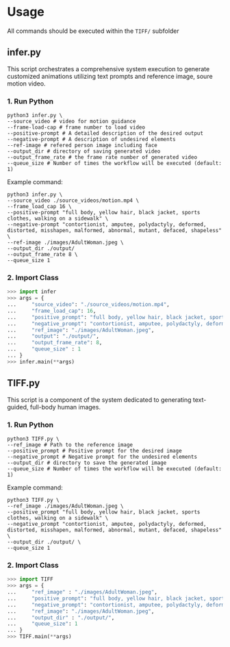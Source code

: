 # Usage

All commands should be executed within the `TIFF/` subfolder

## infer.py
This script orchestrates a comprehensive system execution to generate customized animations utilizing text prompts and reference image, soure motion video.

### 1. Run Python

```shell
python3 infer.py \
--source_video # video for motion guidance
--frame-load-cap # frame number to load video
--positive-prompt # A detailed description of the desired output
--negative-prompt # A description of undesired elements
--ref-image # refered person image including face
--output_dir # directory of saving generated video
--output_frame_rate # the frame rate number of generated video
--queue_size # Number of times the workflow will be executed (default: 1)
```

Example command:

```shell
python3 infer.py \
--source_video ./source_videos/motion.mp4 \
--frame_load_cap 16 \
--positive-prompt "full body, yellow hair, black jacket, sports clothes, walking on a sidewalk" \
--negative-prompt "contortionist, amputee, polydactyly, deformed, distorted, misshapen, malformed, abnormal, mutant, defaced, shapeless" \
--ref-image ./images/AdultWoman.jpeg \
--output_dir ./output/
--output_frame_rate 8 \
--queue_size 1
```

### 2. Import Class

```python
>>> import infer
>>> args = {
...     "source_video": "./source_videos/motion.mp4",
...     "frame_load_cap": 16,
...     "positive_prompt": "full body, yellow hair, black jacket, sports clothes, walking on a sidewalk",
...     "negative_prompt": "contortionist, amputee, polydactyly, deformed, distorted, misshapen, malformed, abnormal, mutant, defaced, shapeless",
...     "ref_image": "./images/AdultWoman.jpeg",
...     "output": "./output/",
...     "output_frame_rate": 8,
...     "queue_size" : 1
... }
>>> infer.main(**args)
```

## TIFF.py
This script is a component of the system dedicated to generating text-guided, full-body human images.

### 1. Run Python

```shell
python3 TIFF.py \
--ref_image # Path to the reference image
--positive_prompt # Positive prompt for the desired image
--negative_prompt # Negative prompt for the undesired elements
--output_dir # directory to save the generated image
--queue_size # Number of times the workflow will be executed (default: 1)
```

Example command:

```shell
python3 TIFF.py \
--ref_image ./images/AdultWoman.jpeg \
--positive_prompt "full body, yellow hair, black jacket, sports clothes, walking on a sidewalk" \
--negative_prompt "contortionist, amputee, polydactyly, deformed, distorted, misshapen, malformed, abnormal, mutant, defaced, shapeless" \
--output_dir ./output/ \
--queue_size 1 
```

### 2. Import Class

```python
>>> import TIFF
>>> args = {
...     "ref_image" : "./images/AdultWoman.jpeg",
...     "positive_prompt": "full body, yellow hair, black jacket, sports clothes, walking on a sidewalk",
...     "negative_prompt": "contortionist, amputee, polydactyly, deformed, distorted, misshapen, malformed, abnormal, mutant, defaced, shapeless",
...     "ref_image": "./images/AdultWoman.jpeg",
...     "output_dir" : "./output/",
...     "queue_size": 1
... }
>>> TIFF.main(**args)
```
